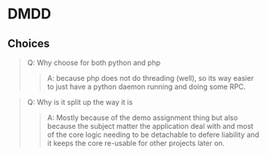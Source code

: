 # DMDD

## Choices

> Q: Why choose for both python and php
>
> > A: because php does not do threading (well), so its way easier to just have a python daemon running and doing some RPC.

> Q: Why is it split up the way it is
>
> > A: Mostly because of the demo assignment thing but also because the subject matter the application deal with and most of the core logic needing to be detachable to defere liability and it keeps the core re-usable for other projects later on.
